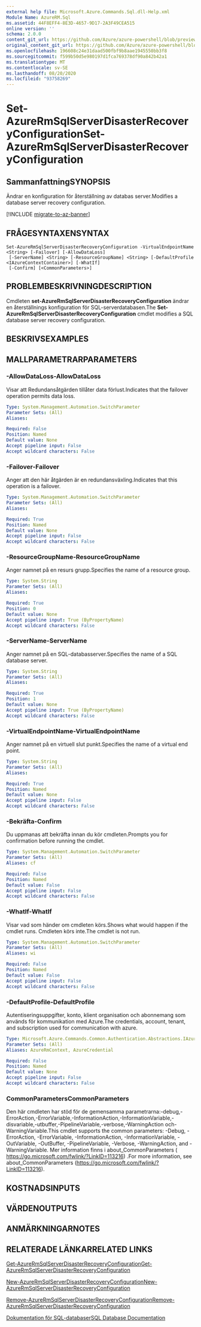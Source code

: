 ```yaml
---
external help file: Microsoft.Azure.Commands.Sql.dll-Help.xml
Module Name: AzureRM.Sql
ms.assetid: 44F8EFF4-8E3D-4657-9D17-2A3F49CEA515
online version: ''
schema: 2.0.0
content_git_url: https://github.com/Azure/azure-powershell/blob/preview/src/ResourceManager/Sql/Commands.Sql/help/Set-AzureRmSqlServerDisasterRecoveryConfiguration.md
original_content_git_url: https://github.com/Azure/azure-powershell/blob/preview/src/ResourceManager/Sql/Commands.Sql/help/Set-AzureRmSqlServerDisasterRecoveryConfiguration.md
ms.openlocfilehash: 196608c24e31daad500fbf9b8aae1945550bb3f8
ms.sourcegitcommit: f599b50d5e980197d1fca769378df90a842b42a1
ms.translationtype: MT
ms.contentlocale: sv-SE
ms.lasthandoff: 08/20/2020
ms.locfileid: "93758269"
---
```

# <span data-ttu-id="389d8-101">Set-AzureRmSqlServerDisasterRecoveryConfiguration</span><span class="sxs-lookup"><span data-stu-id="389d8-101">Set-AzureRmSqlServerDisasterRecoveryConfiguration</span></span>

## <span data-ttu-id="389d8-102">Sammanfattning</span><span class="sxs-lookup"><span data-stu-id="389d8-102">SYNOPSIS</span></span>
<span data-ttu-id="389d8-103">Ändrar en konfiguration för återställning av databas server.</span><span class="sxs-lookup"><span data-stu-id="389d8-103">Modifies a database server recovery configuration.</span></span>

[!INCLUDE [migrate-to-az-banner](../../includes/migrate-to-az-banner.md)]

## <span data-ttu-id="389d8-104">FRÅGESYNTAXEN</span><span class="sxs-lookup"><span data-stu-id="389d8-104">SYNTAX</span></span>

```
Set-AzureRmSqlServerDisasterRecoveryConfiguration -VirtualEndpointName <String> [-Failover] [-AllowDataLoss]
 [-ServerName] <String> [-ResourceGroupName] <String> [-DefaultProfile <IAzureContextContainer>] [-WhatIf]
 [-Confirm] [<CommonParameters>]
```

## <span data-ttu-id="389d8-105">PROBLEMBESKRIVNING</span><span class="sxs-lookup"><span data-stu-id="389d8-105">DESCRIPTION</span></span>
<span data-ttu-id="389d8-106">Cmdleten **set-AzureRmSqlServerDisasterRecoveryConfiguration** ändrar en återställnings konfiguration för SQL-serverdatabasen.</span><span class="sxs-lookup"><span data-stu-id="389d8-106">The **Set-AzureRmSqlServerDisasterRecoveryConfiguration** cmdlet modifies a SQL database server recovery configuration.</span></span>

## <span data-ttu-id="389d8-107">BESKRIVS</span><span class="sxs-lookup"><span data-stu-id="389d8-107">EXAMPLES</span></span>

## <span data-ttu-id="389d8-108">MALLPARAMETRAR</span><span class="sxs-lookup"><span data-stu-id="389d8-108">PARAMETERS</span></span>

### <span data-ttu-id="389d8-109">-AllowDataLoss</span><span class="sxs-lookup"><span data-stu-id="389d8-109">-AllowDataLoss</span></span>
<span data-ttu-id="389d8-110">Visar att Redundansåtgärden tillåter data förlust.</span><span class="sxs-lookup"><span data-stu-id="389d8-110">Indicates that the failover operation permits data loss.</span></span>

```yaml
Type: System.Management.Automation.SwitchParameter
Parameter Sets: (All)
Aliases: 

Required: False
Position: Named
Default value: None
Accept pipeline input: False
Accept wildcard characters: False
```

### <span data-ttu-id="389d8-111">-Failover</span><span class="sxs-lookup"><span data-stu-id="389d8-111">-Failover</span></span>
<span data-ttu-id="389d8-112">Anger att den här åtgärden är en redundansväxling.</span><span class="sxs-lookup"><span data-stu-id="389d8-112">Indicates that this operation is a failover.</span></span>

```yaml
Type: System.Management.Automation.SwitchParameter
Parameter Sets: (All)
Aliases: 

Required: True
Position: Named
Default value: None
Accept pipeline input: False
Accept wildcard characters: False
```

### <span data-ttu-id="389d8-113">-ResourceGroupName</span><span class="sxs-lookup"><span data-stu-id="389d8-113">-ResourceGroupName</span></span>
<span data-ttu-id="389d8-114">Anger namnet på en resurs grupp.</span><span class="sxs-lookup"><span data-stu-id="389d8-114">Specifies the name of a resource group.</span></span>

```yaml
Type: System.String
Parameter Sets: (All)
Aliases: 

Required: True
Position: 0
Default value: None
Accept pipeline input: True (ByPropertyName)
Accept wildcard characters: False
```

### <span data-ttu-id="389d8-115">-ServerName</span><span class="sxs-lookup"><span data-stu-id="389d8-115">-ServerName</span></span>
<span data-ttu-id="389d8-116">Anger namnet på en SQL-databasserver.</span><span class="sxs-lookup"><span data-stu-id="389d8-116">Specifies the name of a SQL database server.</span></span>

```yaml
Type: System.String
Parameter Sets: (All)
Aliases: 

Required: True
Position: 1
Default value: None
Accept pipeline input: True (ByPropertyName)
Accept wildcard characters: False
```

### <span data-ttu-id="389d8-117">-VirtualEndpointName</span><span class="sxs-lookup"><span data-stu-id="389d8-117">-VirtualEndpointName</span></span>
<span data-ttu-id="389d8-118">Anger namnet på en virtuell slut punkt.</span><span class="sxs-lookup"><span data-stu-id="389d8-118">Specifies the name of a virtual end point.</span></span>

```yaml
Type: System.String
Parameter Sets: (All)
Aliases: 

Required: True
Position: Named
Default value: None
Accept pipeline input: False
Accept wildcard characters: False
```

### <span data-ttu-id="389d8-119">-Bekräfta</span><span class="sxs-lookup"><span data-stu-id="389d8-119">-Confirm</span></span>
<span data-ttu-id="389d8-120">Du uppmanas att bekräfta innan du kör cmdleten.</span><span class="sxs-lookup"><span data-stu-id="389d8-120">Prompts you for confirmation before running the cmdlet.</span></span>

```yaml
Type: System.Management.Automation.SwitchParameter
Parameter Sets: (All)
Aliases: cf

Required: False
Position: Named
Default value: False
Accept pipeline input: False
Accept wildcard characters: False
```

### <span data-ttu-id="389d8-121">-WhatIf</span><span class="sxs-lookup"><span data-stu-id="389d8-121">-WhatIf</span></span>
<span data-ttu-id="389d8-122">Visar vad som händer om cmdleten körs.</span><span class="sxs-lookup"><span data-stu-id="389d8-122">Shows what would happen if the cmdlet runs.</span></span>
<span data-ttu-id="389d8-123">Cmdleten körs inte.</span><span class="sxs-lookup"><span data-stu-id="389d8-123">The cmdlet is not run.</span></span>

```yaml
Type: System.Management.Automation.SwitchParameter
Parameter Sets: (All)
Aliases: wi

Required: False
Position: Named
Default value: False
Accept pipeline input: False
Accept wildcard characters: False
```

### <span data-ttu-id="389d8-124">-DefaultProfile</span><span class="sxs-lookup"><span data-stu-id="389d8-124">-DefaultProfile</span></span>
<span data-ttu-id="389d8-125">Autentiseringsuppgifter, konto, klient organisation och abonnemang som används för kommunikation med Azure.</span><span class="sxs-lookup"><span data-stu-id="389d8-125">The credentials, account, tenant, and subscription used for communication with azure.</span></span>

```yaml
Type: Microsoft.Azure.Commands.Common.Authentication.Abstractions.IAzureContextContainer
Parameter Sets: (All)
Aliases: AzureRmContext, AzureCredential

Required: False
Position: Named
Default value: None
Accept pipeline input: False
Accept wildcard characters: False
```

### <span data-ttu-id="389d8-126">CommonParameters</span><span class="sxs-lookup"><span data-stu-id="389d8-126">CommonParameters</span></span>
<span data-ttu-id="389d8-127">Den här cmdleten har stöd för de gemensamma parametrarna:-debug,-ErrorAction,-ErrorVariable,-InformationAction,-InformationVariable,-disvariable,-utbuffer,-PipelineVariable,-verbose,-WarningAction och-WarningVariable.</span><span class="sxs-lookup"><span data-stu-id="389d8-127">This cmdlet supports the common parameters: -Debug, -ErrorAction, -ErrorVariable, -InformationAction, -InformationVariable, -OutVariable, -OutBuffer, -PipelineVariable, -Verbose, -WarningAction, and -WarningVariable.</span></span> <span data-ttu-id="389d8-128">Mer information finns i about_CommonParameters ( https://go.microsoft.com/fwlink/?LinkID=113216) .</span><span class="sxs-lookup"><span data-stu-id="389d8-128">For more information, see about_CommonParameters (https://go.microsoft.com/fwlink/?LinkID=113216).</span></span>

## <span data-ttu-id="389d8-129">KOSTNADS</span><span class="sxs-lookup"><span data-stu-id="389d8-129">INPUTS</span></span>

## <span data-ttu-id="389d8-130">VÄRDEN</span><span class="sxs-lookup"><span data-stu-id="389d8-130">OUTPUTS</span></span>

## <span data-ttu-id="389d8-131">ANMÄRKNINGAR</span><span class="sxs-lookup"><span data-stu-id="389d8-131">NOTES</span></span>

## <span data-ttu-id="389d8-132">RELATERADE LÄNKAR</span><span class="sxs-lookup"><span data-stu-id="389d8-132">RELATED LINKS</span></span>

[<span data-ttu-id="389d8-133">Get-AzureRmSqlServerDisasterRecoveryConfiguration</span><span class="sxs-lookup"><span data-stu-id="389d8-133">Get-AzureRmSqlServerDisasterRecoveryConfiguration</span></span>](./Get-AzureRmSqlServerDisasterRecoveryConfiguration.md)

[<span data-ttu-id="389d8-134">New-AzureRmSqlServerDisasterRecoveryConfiguration</span><span class="sxs-lookup"><span data-stu-id="389d8-134">New-AzureRmSqlServerDisasterRecoveryConfiguration</span></span>](./New-AzureRmSqlServerDisasterRecoveryConfiguration.md)

[<span data-ttu-id="389d8-135">Remove-AzureRmSqlServerDisasterRecoveryConfiguration</span><span class="sxs-lookup"><span data-stu-id="389d8-135">Remove-AzureRmSqlServerDisasterRecoveryConfiguration</span></span>](./Remove-AzureRmSqlServerDisasterRecoveryConfiguration.md)

[<span data-ttu-id="389d8-136">Dokumentation för SQL-databaser</span><span class="sxs-lookup"><span data-stu-id="389d8-136">SQL Database Documentation</span></span>](https://docs.microsoft.com/azure/sql-database/)
